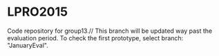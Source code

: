 # LPRO2015
Code repository for group13.//
This branch will be updated way past the evaluation period.
To check the first prototype, select branch: "JanuaryEval".

